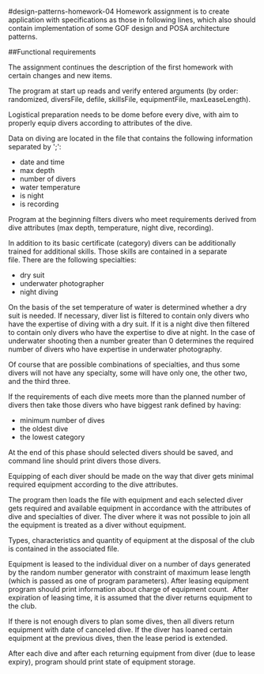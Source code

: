 #design-patterns-homework-04
Homework assignment is to create application with specifications as those in following lines, which also should contain implementation of some GOF design and POSA architecture patterns.

##Functional requirements

The assignment continues the description of the first homework with certain changes and new items. 

The program at start up reads and verify entered arguments (by order: randomized, diversFile, defile, skillsFile, equipmentFile, maxLeaseLength). 

Logistical preparation needs to be dome before every dive, with aim to properly equip divers according to attributes of the dive. 

Data on diving are located in the file that contains the following information separated by ';': 
- date and time 
- max depth 
- number of divers 
- water temperature 
- is night 
- is recording 

Program at the beginning filters divers who meet requirements derived from dive attributes (max depth, temperature, night dive, recording). 

In addition to its basic certificate (category) divers can be additionally trained for additional skills.&nbsp;Those skills are contained in a separate file.&nbsp;There are the following specialties:
- dry suit 
- underwater photographer 
- night diving

On the basis of the set temperature of water is determined whether a dry suit is needed.&nbsp;If necessary, diver list is filtered to contain only divers who have the expertise of diving with a dry suit.&nbsp;If it is a night dive then filtered to contain only divers who have the expertise to dive at night.&nbsp;In the case of underwater shooting then a number greater than 0 determines the required number of divers who have expertise in underwater photography. 

Of course that are possible combinations of specialties, and thus some divers will not have any specialty, some will have only one, the other two, and the third three. 

If the requirements of each dive meets more than the planned number of divers then take those divers who have biggest rank defined by having: 
- minimum number of dives 
- the oldest dive 
- the lowest category

At the end of this phase should selected divers should be saved, and command line should print divers those divers. 

Equipping of each diver should be made on the way that diver gets minimal required equipment according to the dive attributes. 

The program then loads the file with equipment and each selected diver gets required and available equipment in accordance with the attributes of dive and specialties of diver.&nbsp;The diver where it was not possible to join all the equipment is treated as a diver without equipment. 

Types, characteristics and quantity of equipment at the disposal of the club is contained in the associated file. 

Equipment is leased to the individual diver on a number of days generated by the random number generator with constraint of maximum lease length (which is passed as one of program parameters).&nbsp;After leasing equipment program should print information about charge of equipment count. &nbsp;After expiration of leasing time, it is assumed that the diver returns equipment to the club. 

If there is not enough divers to plan some dives, then all divers return equipment with date of canceled dive.&nbsp;If the diver has loaned certain equipment at the previous dives, then the lease period is extended. 

After each dive and after each returning equipment from diver (due to lease expiry), program should print state of equipment storage.
